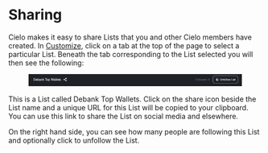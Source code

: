 # Sharing

Cielo makes it easy to share Lists that you and other Cielo members have created. In [Customize](https://app.cielo.finance/customize), click on a tab at the top of the page to select a particular List. Beneath the tab corresponding to the List selected you will then see the following:

<figure><img src="../.gitbook/assets/Screenshot 2022-10-17 at 12.04.47.png" alt=""><figcaption></figcaption></figure>

This is a List called Debank Top Wallets. Click on the share icon beside the List name and a unique URL for this List will be copied to your clipboard. You can use this link to share the List on social media and elsewhere.

On the right hand side, you can see how many people are following this List and optionally click to unfollow the List.
